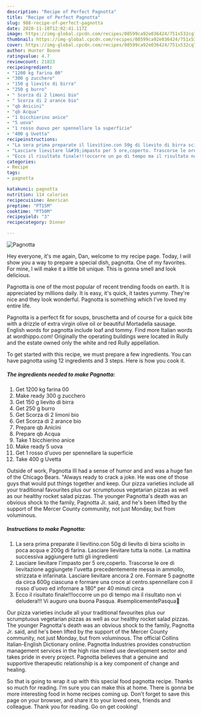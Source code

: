 ```yaml
---
description: "Recipe of Perfect Pagnotta"
title: "Recipe of Perfect Pagnotta"
slug: 988-recipe-of-perfect-pagnotta
date: 2020-11-10T12:02:41.117Z
image: https://img-global.cpcdn.com/recipes/08599ca92e036424/751x532cq70/pagnotta-recipe-main-photo.jpg
thumbnail: https://img-global.cpcdn.com/recipes/08599ca92e036424/751x532cq70/pagnotta-recipe-main-photo.jpg
cover: https://img-global.cpcdn.com/recipes/08599ca92e036424/751x532cq70/pagnotta-recipe-main-photo.jpg
author: Hunter Boone
ratingvalue: 4.7
reviewcount: 21823
recipeingredient:
- "1200 kg farina 00"
- "300 g zucchero"
- "150 g lievito di birra"
- "250 g burro"
- " Scorza di 2 limoni bio"
- " Scorza di 2 arance bio"
- "qb Anicini"
- "qb Acqua"
- "1 bicchierino anice"
- "5 uova"
- "1 rosso duovo per spennellare la superficie"
- "400 g Uvetta"
recipeinstructions:
- "La sera prima preparate il lievitino.con 50g di lievito di birra sciolto in poca acqua e 200g di farina. Lasciare lievitare tutta la notte. La mattina successiva aggiungere tutti gli ingredienti"
- "Lasciare lievitare l&#39;impasto per 5 ore,coperto. Trascorse le ore di lievitazione aggiungete l&#39;uvetta precedentemente messa in ammollo, strizzata e infarinata. Lasciare lievitare ancora 2 ore. Formare 5 pagnotte da circa 600g ciascuna e formare una croce al centro.spennellare con il rosso d&#39;uovo ed infornare a 180° per 40 minuti circa"
- "Ecco il risultato finale!!!occorre un po di tempo ma il risultato non vi deludera!!! Vi auguro una buona Pasqua. #semplicementePasqua🐣"
categories:
- Recipe
tags:
- pagnotta

katakunci: pagnotta 
nutrition: 114 calories
recipecuisine: American
preptime: "PT15M"
cooktime: "PT50M"
recipeyield: "3"
recipecategory: Dinner

---
```



![Pagnotta](https://img-global.cpcdn.com/recipes/08599ca92e036424/751x532cq70/pagnotta-recipe-main-photo.jpg)

Hey everyone, it's me again, Dan, welcome to my recipe page. Today, I will show you a way to prepare a special dish, pagnotta. One of my favorites. For mine, I will make it a little bit unique. This is gonna smell and look delicious.

Pagnotta is one of the most popular of recent trending foods on earth. It is appreciated by millions daily. It is easy, it's quick, it tastes yummy. They're nice and they look wonderful. Pagnotta is something which I've loved my entire life.

Pagnotta is a perfect fit for soups, bruschetta and of course for a quick bite with a drizzle of extra virgin olive oil or beautiful Mortadella sausage. English words for pagnotta include loaf and tommy. Find more Italian words at wordhippo.com! Originally the operating buildings were located in Rully and the estate owned only the white and red Rully appellation.


To get started with this recipe, we must prepare a few ingredients. You can have pagnotta using 12 ingredients and 3 steps. Here is how you cook it.

<!--inarticleads1-->

##### The ingredients needed to make Pagnotta:

1. Get 1200 kg farina 00
1. Make ready 300 g zucchero
1. Get 150 g lievito di birra
1. Get 250 g burro
1. Get  Scorza di 2 limoni bio
1. Get  Scorza di 2 arance bio
1. Prepare qb Anicini
1. Prepare qb Acqua
1. Take 1 bicchierino anice
1. Make ready 5 uova
1. Get 1 rosso d&#39;uovo per spennellare la superficie
1. Take 400 g Uvetta


Outside of work, Pagnotta III had a sense of humor and and was a huge fan of the Chicago Bears. &#34;Always ready to crack a joke. He was one of those guys that would put things together and keep. Our pizza varieties include all your traditional favourites plus our scrumptuous vegetarian pizzas as well as our healthy rocket salad pizzas. The younger Pagnotta&#39;s death was an obvious shock to the family, Pagnotta Jr. said, and he&#39;s been lifted by the support of the Mercer County community, not just Monday, but from voluminous. 

<!--inarticleads2-->

##### Instructions to make Pagnotta:

1. La sera prima preparate il lievitino.con 50g di lievito di birra sciolto in poca acqua e 200g di farina. Lasciare lievitare tutta la notte. La mattina successiva aggiungere tutti gli ingredienti
1. Lasciare lievitare l&#39;impasto per 5 ore,coperto. Trascorse le ore di lievitazione aggiungete l&#39;uvetta precedentemente messa in ammollo, strizzata e infarinata. Lasciare lievitare ancora 2 ore. Formare 5 pagnotte da circa 600g ciascuna e formare una croce al centro.spennellare con il rosso d&#39;uovo ed infornare a 180° per 40 minuti circa
1. Ecco il risultato finale!!!occorre un po di tempo ma il risultato non vi deludera!!! Vi auguro una buona Pasqua. #semplicementePasqua🐣


Our pizza varieties include all your traditional favourites plus our scrumptuous vegetarian pizzas as well as our healthy rocket salad pizzas. The younger Pagnotta&#39;s death was an obvious shock to the family, Pagnotta Jr. said, and he&#39;s been lifted by the support of the Mercer County community, not just Monday, but from voluminous. The official Collins Italian-English Dictionary online. Pagnotta Industries provides construction management services in the high rise mixed use development sector and takes pride in every project. Pagnotta believes that a genuine and supportive therapeutic relationship is a key component of change and healing. 

So that is going to wrap it up with this special food pagnotta recipe. Thanks so much for reading. I'm sure you can make this at home. There is gonna be more interesting food in home recipes coming up. Don't forget to save this page on your browser, and share it to your loved ones, friends and colleague. Thank you for reading. Go on get cooking!
